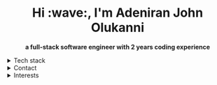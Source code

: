 <h1 align="center">Hi :wave:, I'm Adeniran John Olukanni</h1>
<p align="center"><strong>a full-stack software engineer with 2 years coding experience</strong></p>
<details>
  <summary>Tech stack</summary>
  <hr/>
  <h4 align="center"><strong>JavaScript, React.js, Node.js, SQL, HTML, CSS, Python, Java</strong><h4>
 </details>
 <details>
  <summary>Contact</summary>
  <hr/>
  <p align="center">:email: <a href="mailto:" target="_blank">adesite67@gmail.com</a></p>
   <p align="center"><a href="https://wa.me/2348130998619" target="_blank">Whatsapp</a></p>
   <p align="center">:phone: +2348130998619</p>
   <p align="center"><a href="https://www.linkedin.com/in/adeniran-olukanni-25b7311b7" target="_blank">Linkedin</a></p>
    </details>
 <details>
   <summary>Interests</summary>
   <hr/>
   <div>
     <p align="center"><strong>Web Development</strong></p>
     <p align="center"><strong>Object-oriented Design Patterns</strong></p>
     <p align="center"><strong>Systems Design</strong></p>
     <p align="center"><strong>Big Data</strong></p>
     <p align="center"><strong>Devops</strong></p>
   </div>
    </details>
